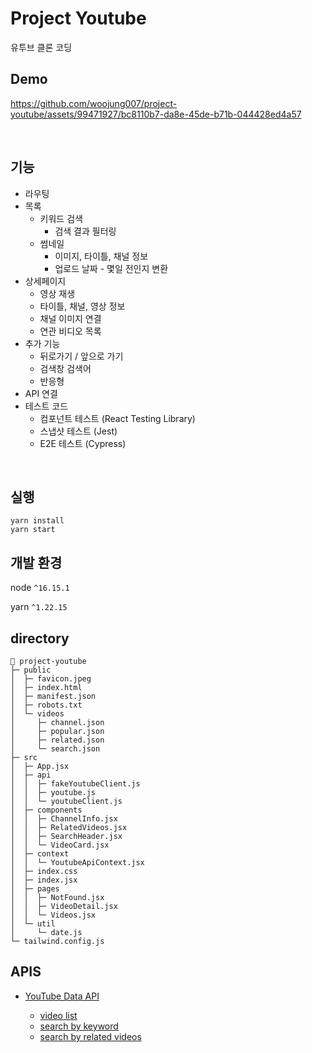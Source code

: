 # Project Youtube

유투브 클론 코딩

## Demo

https://github.com/woojung007/project-youtube/assets/99471927/bc8110b7-da8e-45de-b71b-044428ed4a57

<br/>

## 기능
- 라우팅
- 목록
   - 키워드 검색
      - 검색 결과 필터링
   - 썸네일
      - 이미지, 타이틀, 채널 정보
      - 업로드 날짜 - 몇일 전인지 변환
- 상세페이지
   - 영상 재생
   - 타이틀, 채널, 영상 정보
   - 채널 이미지 연결
   - 연관 비디오 목록
- 추가 기능
   - 뒤로가기 / 앞으로 가기
   - 검색창 검색어
   - 반응형
- API 연결
- 테스트 코드
   - 컴포넌트 테스트 (React Testing Library)
   - 스냅샷 테스트 (Jest)
   - E2E 테스트 (Cypress)

<br/>

## 실행

```
yarn install
yarn start
```

## 개발 환경

node `^16.15.1`

yarn `^1.22.15`

## directory

```
📁 project-youtube
├─ public
│  ├─ favicon.jpeg
│  ├─ index.html
│  ├─ manifest.json
│  ├─ robots.txt
│  └─ videos
│     ├─ channel.json
│     ├─ popular.json
│     ├─ related.json
│     └─ search.json
├─ src
│  ├─ App.jsx
│  ├─ api
│  │  ├─ fakeYoutubeClient.js
│  │  ├─ youtube.js
│  │  └─ youtubeClient.js
│  ├─ components
│  │  ├─ ChannelInfo.jsx
│  │  ├─ RelatedVideos.jsx
│  │  ├─ SearchHeader.jsx
│  │  └─ VideoCard.jsx
│  ├─ context
│  │  └─ YoutubeApiContext.jsx
│  ├─ index.css
│  ├─ index.jsx
│  ├─ pages
│  │  ├─ NotFound.jsx
│  │  ├─ VideoDetail.jsx
│  │  └─ Videos.jsx
│  └─ util
│     └─ date.js
└─ tailwind.config.js
```


## APIS

-   [YouTube Data API](https://developers.google.com/youtube/v3/getting-started)

    -   [video list](https://developers.google.com/youtube/v3/docs/videos/list)
    -   [search by keyword](https://developers.google.com/youtube/v3/docs/search/list#usage)
    -   [search by related videos](https://developers.google.com/youtube/v3/docs/search/list#usage)

##
